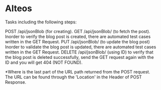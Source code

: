 # Alteos
Tasks including the following steps:

POST /api/jsonBlob (for creating).
GET /api/jsonBlob/<blobId> (to fetch the post).
Inorder to verify the blog post is created, there are automated test cases written in the GET Request. 
PUT /api/jsonBlob/<blobId> (to update the blog post)
Inorder to validate the blog post is updated, there are automated test cases written in the GET Request.
DELETE /api/jsonBlob/<blobId> (using ID)
to verify that the blog post is deleted successfully, send the GET request again with the ID and you will get 404 (NOT FOUND). 

*Where <blobId> is the last part of the URL path returned from the POST request. The URL can be found through the 'Location' in the Header of POST Response.

